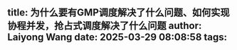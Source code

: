 title: 为什么要有GMP调度解决了什么问题、如何实现协程并发，抢占式调度解决了什么问题
author: Laiyong Wang
date: 2025-03-29 08:08:58
tags:
---
